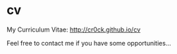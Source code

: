 cv
==

My Curriculum Vitae: http://cr0ck.github.io/cv

Feel free to contact me if you have some opportunities...
